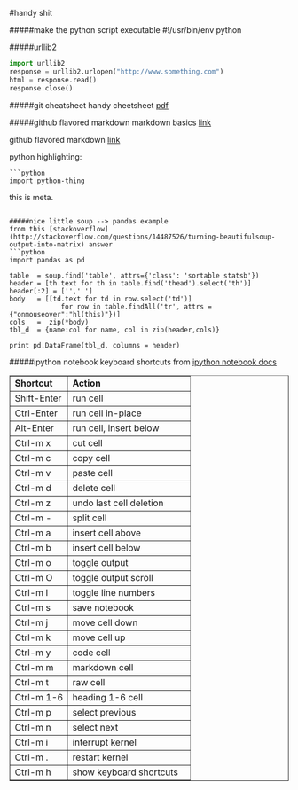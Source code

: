#handy shit

#####make the python script executable
\#!/usr/bin/env python 

#####urllib2
```python
import urllib2
response = urllib2.urlopen("http://www.something.com")
html = response.read()
response.close()
```

#####git cheatsheet
handy cheetsheet [pdf](https://training.github.com/kit/downloads/github-git-cheat-sheet.pdf)

#####github flavored markdown
markdown basics [link](https://help.github.com/articles/markdown-basics)

github flavored markdown [link](https://help.github.com/articles/github-flavored-markdown)

python highlighting:
```
```python
import python-thing
```
this is meta.
```

#####nice little soup --> pandas example
from this [stackoverflow](http://stackoverflow.com/questions/14487526/turning-beautifulsoup-output-into-matrix) answer
```python
import pandas as pd

table  = soup.find('table', attrs={'class': 'sortable statsb'})
header = [th.text for th in table.find('thead').select('th')]
header[:2] = ['',' ']
body   = [[td.text for td in row.select('td')]
             for row in table.findAll('tr', attrs = {"onmouseover":"hl(this)"})]
cols   =  zip(*body)
tbl_d  = {name:col for name, col in zip(header,cols)}

print pd.DataFrame(tbl_d, columns = header)
```

#####ipython notebook keyboard shortcuts
from [ipython notebook docs](http://ipython.org/ipython-doc/rel-1.1.0/interactive/notebook.html)

<table border="1" class="docutils" style="width:auto;">
<colgroup>
<col width="32%"></col>
<col width="68%"></col>
</colgroup>
<tbody valign="top">
<tr class="row-odd"><td><strong>Shortcut</strong></td>
<td><strong>Action</strong></td>
</tr>
<tr class="row-even"><td>Shift-Enter</td>
<td>run cell</td>
</tr>
<tr class="row-odd"><td>Ctrl-Enter</td>
<td>run cell in-place</td>
</tr>
<tr class="row-even"><td>Alt-Enter</td>
<td>run cell, insert below</td>
</tr>
<tr class="row-odd"><td>Ctrl-m x</td>
<td>cut cell</td>
</tr>
<tr class="row-even"><td>Ctrl-m c</td>
<td>copy cell</td>
</tr>
<tr class="row-odd"><td>Ctrl-m v</td>
<td>paste cell</td>
</tr>
<tr class="row-even"><td>Ctrl-m d</td>
<td>delete cell</td>
</tr>
<tr class="row-odd"><td>Ctrl-m z</td>
<td>undo last cell deletion</td>
</tr>
<tr class="row-even"><td>Ctrl-m -</td>
<td>split cell</td>
</tr>
<tr class="row-odd"><td>Ctrl-m a</td>
<td>insert cell above</td>
</tr>
<tr class="row-even"><td>Ctrl-m b</td>
<td>insert cell below</td>
</tr>
<tr class="row-odd"><td>Ctrl-m o</td>
<td>toggle output</td>
</tr>
<tr class="row-even"><td>Ctrl-m O</td>
<td>toggle output scroll</td>
</tr>
<tr class="row-odd"><td>Ctrl-m l</td>
<td>toggle line numbers</td>
</tr>
<tr class="row-even"><td>Ctrl-m s</td>
<td>save notebook</td>
</tr>
<tr class="row-odd"><td>Ctrl-m j</td>
<td>move cell down</td>
</tr>
<tr class="row-even"><td>Ctrl-m k</td>
<td>move cell up</td>
</tr>
<tr class="row-odd"><td>Ctrl-m y</td>
<td>code cell</td>
</tr>
<tr class="row-even"><td>Ctrl-m m</td>
<td>markdown cell</td>
</tr>
<tr class="row-odd"><td>Ctrl-m t</td>
<td>raw cell</td>
</tr>
<tr class="row-even"><td>Ctrl-m 1-6</td>
<td>heading 1-6 cell</td>
</tr>
<tr class="row-odd"><td>Ctrl-m p</td>
<td>select previous</td>
</tr>
<tr class="row-even"><td>Ctrl-m n</td>
<td>select next</td>
</tr>
<tr class="row-odd"><td>Ctrl-m i</td>
<td>interrupt kernel</td>
</tr>
<tr class="row-even"><td>Ctrl-m .</td>
<td>restart kernel</td>
</tr>
<tr class="row-odd"><td>Ctrl-m h</td>
<td>show keyboard shortcuts</td>
</tr>
</tbody>
</table>